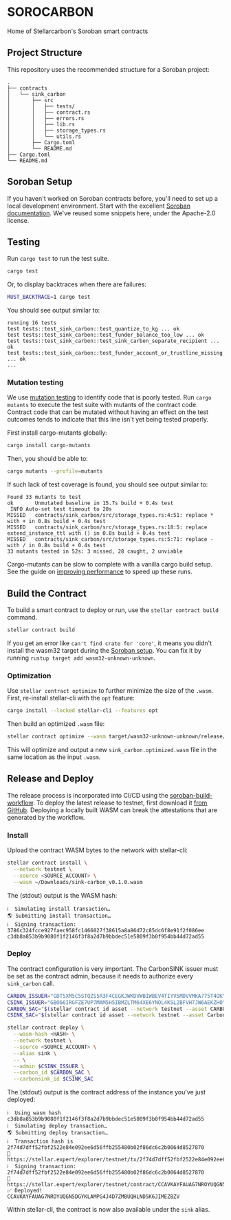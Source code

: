 # SOROCARBON

Home of Stellarcarbon's Soroban smart contracts

## Project Structure

This repository uses the recommended structure for a Soroban project:

```text
.
├── contracts
│   └── sink_carbon
│       ├── src
│       │   ├── tests/
│       │   ├── contract.rs
│       │   ├── errors.rs
│       │   ├── lib.rs
│       │   ├── storage_types.rs
│       │   └── utils.rs
│       ├── Cargo.toml
│       └── README.md
├── Cargo.toml
└── README.md
```

## Soroban Setup

If you haven't worked on Soroban contracts before, you'll need to set up a local development environment. Start with the excellent [Soroban documentation](https://developers.stellar.org/docs/build/smart-contracts/overview). We've reused some snippets here, under the Apache-2.0 license.

## Testing

Run `cargo test` to run the test suite.

```sh
cargo test
```

Or, to display backtraces when there are failures:

```sh
RUST_BACKTRACE=1 cargo test
```

You should see output similar to:

```text
running 16 tests
test tests::test_sink_carbon::test_quantize_to_kg ... ok
test tests::test_sink_carbon::test_funder_balance_too_low ... ok
test tests::test_sink_carbon::test_sink_carbon_separate_recipient ... ok
test tests::test_sink_carbon::test_funder_account_or_trustline_missing ... ok
...
```

### Mutation testing

We use [mutation testing](https://developers.stellar.org/docs/build/guides/testing/mutation-testing) to identify code that is poorly tested.
Run `cargo mutants` to execute the test suite with mutants of the contract code. Contract code that can be mutated without having an effect
on the test outcomes tends to indicate that this line isn't yet being tested properly.

First install cargo-mutants globally:

```sh
cargo install cargo-mutants
```

Then, you should be able to:

```sh
cargo mutants --profile=mutants
```

If such lack of test coverage is found, you should see output similar to:

```text
Found 33 mutants to test
ok       Unmutated baseline in 15.7s build + 0.4s test
 INFO Auto-set test timeout to 20s
MISSED   contracts/sink_carbon/src/storage_types.rs:4:51: replace * with + in 0.8s build + 0.4s test
MISSED   contracts/sink_carbon/src/storage_types.rs:18:5: replace extend_instance_ttl with () in 0.8s build + 0.4s test
MISSED   contracts/sink_carbon/src/storage_types.rs:5:71: replace - with / in 0.8s build + 0.4s test
33 mutants tested in 52s: 3 missed, 28 caught, 2 unviable
```

Cargo-mutants can be slow to complete with a vanilla cargo build setup. See the guide on [improving performance](https://mutants.rs/performance.html) to speed up these runs.

## Build the Contract

To build a smart contract to deploy or run, use the `stellar contract build` command.

```sh
stellar contract build
```

If you get an error like `can't find crate for 'core'`, it means you didn't install the wasm32 target during the [Soroban setup](https://developers.stellar.org/docs/build/smart-contracts/getting-started/setup). You can fix it by running `rustup target add wasm32-unknown-unknown`.

### Optimization

Use `stellar contract optimize` to further minimize the size of the `.wasm`. First, re-install stellar-cli with the `opt` feature:

```sh
cargo install --locked stellar-cli --features opt
```

Then build an optimized `.wasm` file:

```sh
stellar contract optimize --wasm target/wasm32-unknown-unknown/release/sink_carbon.wasm
```

This will optimize and output a new `sink_carbon.optimized.wasm` file in the same location as the input `.wasm`.

## Release and Deploy

The release process is incorporated into CI/CD using the [soroban-build-workflow](https://github.com/stellar-expert/soroban-build-workflow/). To deploy the latest release to testnet, first download it [from GitHub](https://github.com/stellarcarbon/sorocarbon/releases). Deploying a locally built WASM can break the attestations that are generated by the workflow.

### Install

Upload the contract WASM bytes to the network with stellar-cli:

```sh
stellar contract install \
  --network testnet \
  --source <SOURCE_ACCOUNT> \
  --wasm ~/Downloads/sink-carbon_v0.1.0.wasm
```

The (stdout) output is the WASM hash:

```text
ℹ️  Simulating install transaction…
🌎 Submitting install transaction…
ℹ️  Signing transaction: 3786c324fcce927faec958fc1466027f38615a8a86d72c85dc6f8e91f2f086ee
c3db8a853b9b9080f1f2146f3f8a2d7b9bbdec51e5809f3b0f954bb44d72ad55
```

### Deploy

The contract configuration is very important. The CarbonSINK issuer must be set as the contract admin,
because it needs to authorize every `sink_carbon` call.

```sh
CARBON_ISSUER="GDT5XM5C5STQZS5R3F4CEGKJWKDVWBIWBEV4TIYV5MDVVMKA775T4OKY"
CSINK_ISSUER="GBO66IRGFZE7UP7MAM5H5IBMZLTM64XE6YNOL4KSL2BFVH7JW6AEKZHO"
CARBON_SAC="$(stellar contract id asset --network testnet --asset CARBON:$CARBON_ISSUER)"
CSINK_SAC="$(stellar contract id asset --network testnet --asset CarbonSINK:$CSINK_ISSUER)"

stellar contract deploy \
  --wasm-hash <HASH> \
  --network testnet \
  --source <SOURCE_ACCOUNT> \
  --alias sink \
  -- \
  --admin $CSINK_ISSUER \
  --carbon_id $CARBON_SAC \
  --carbonsink_id $CSINK_SAC
```

The (stdout) output is the contract address of the instance you've just deployed:

```text
ℹ️  Using wasm hash c3db8a853b9b9080f1f2146f3f8a2d7b9bbdec51e5809f3b0f954bb44d72ad55
ℹ️  Simulating deploy transaction…
🌎 Submitting deploy transaction…
ℹ️  Transaction hash is 2f74d7dff52fbf2522e84e092ee6d56ffb255480b02f86dc6c2b0064d8527870
🔗 https://stellar.expert/explorer/testnet/tx/2f74d7dff52fbf2522e84e092ee6d56ffb255480b02f86dc6c2b0064d8527870
ℹ️  Signing transaction: 2f74d7dff52fbf2522e84e092ee6d56ffb255480b02f86dc6c2b0064d8527870
🔗 https://stellar.expert/explorer/testnet/contract/CCAVKAYFAUAG7NROYUQGN5DGYKLAMPG4J4D7ZMBUQHLND5K6JIMEZBZV
✅ Deployed!
CCAVKAYFAUAG7NROYUQGN5DGYKLAMPG4J4D7ZMBUQHLND5K6JIMEZBZV
```

Within stellar-cli, the contract is now also available under the `sink` alias.
